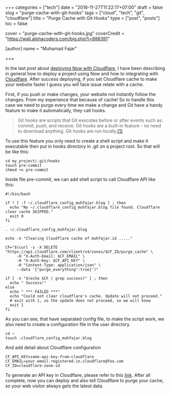 +++
categories = ["tech"]
date = "2018-11-27T11:22:17+07:00"
draft = false
slug = "purge-cache-with-git-hooks"
tags = ["cloud", "tech", "git", "cloudflare"]
title = "Purge Cache with Git Hooks"
type = ["post", "posts"]
toc = false

cover = "purge-cache-with-git-hooks.jpg"
coverCredit = "https://wall.alphacoders.com/big.php?i=888391"

[author]
  name = "Muhamad Fajar"

+++

In the last post about [deploying Now with Cloudflare][deploy],
I have been describing in general how to deploy a project using
Now and how to integrating with [Cloudflare][cloudflare]. After
success deploying, if you set Cloudflare cache to make your website
faster I guess you will face issue relate with a cache.

First, if you push or make changes, your website not instantly follow
the changes. From my experience that because of cache! So to handle
this case we need to purge every time we make a change and Git have
a handy feature to make it automatically, they call hooks.

> Git hooks are scripts that Git executes before or after events such
> as: commit, push, and receive. Git hooks are a built-in feature - no
> need to download anything. Git hooks are run locally.[[1]][git-hook]

To use this feature you only need to create a shell script and make
it executable then put in hooks directory in .git on a project root.
So that will be like this:

```shell
cd my_project/.git/hooks
touch pre-commit
chmod +x pre-commit
```

Inside file pre-commit, we can add shell script to call Cloudflare
API like this:

```shell
#!/bin/bash

if ! [ -f ~/.cloudflare_config_muhfajar.blog ] ; then
  echo "No ~/.cloudflare_config_muhfajar.blog file found. Cloudflare clear cache SKIPPED."
  exit 0
fi

. ~/.cloudflare_config_muhfajar.blog

echo -n "Clearing Cloudflare cache of muhfajar.id ....."

CF="$(curl -s -X DELETE "https://api.cloudflare.com/client/v4/zones/$CF_ID/purge_cache" \
     -H "X-Auth-Email: $CF_EMAIL" \
     -H "X-Auth-Key: $CF_API_KEY" \
     -H "Content-Type: application/json" \
     --data '{"purge_everything":true}')"

if [ -n "$(echo $CF | grep success)" ] ; then
  echo " Success!"
else
  echo " *** FAILED ***"
  echo "Could not clear cloudflare's cache. Update will not proceed."
  # exit with 1, so the update does not proceed, so we will know
  exit 1
fi
```

As you can see, that have separated config file, to make the script
work, we also need to create a configuration file in the user directory.

```shell
cd ~
touch .cloudflare_config_muhfajar.blog
```

And add detail about Cloudflare configuration

```text
CF_API_KEY=some-api-key-from-cloudflare
CF_EMAIL=your.email.registered.in.cloudflare@foo.com
CF_ID=cloudflare-zone-id
```

To generate an API key in Cloudflare, please refer to this [link][token].
After all complete, now you can deploy and also tell Cloudflare to purge
your cache, so your web visitor always gets the latest data.

[deploy]: https://muhfajar.blog/posts/deploying-now-with-cloudflare/
[cloudflare]: https://www.cloudflare.com/
[git-hook]: https://githooks.com/
[token]: https://developers.cloudflare.com/api/tokens/create
